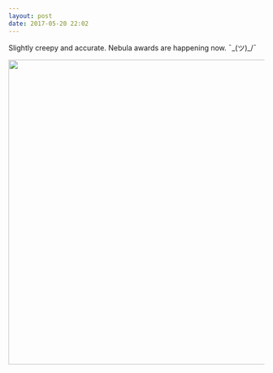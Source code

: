```yaml
---
layout: post
date: 2017-05-20 22:02
---
```

Slightly creepy and accurate. Nebula awards are happening now.  ¯\_(ツ)_/¯ 

<img src="http://dougbeal.micro.blog/uploads/2017/de08b39f6b.jpg" width="600" height="600" style="height: auto" />
